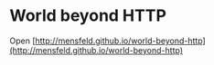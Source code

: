 # World beyond HTTP

Open [http://mensfeld.github.io/world-beyond-http](http://mensfeld.github.io/world-beyond-http)
